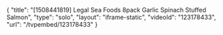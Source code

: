 {
    "title": "[1508441819] Legal Sea Foods 8pack Garlic Spinach Stuffed Salmon",
    "type": "solo",
    "layout": "iframe-static",
    "videoId": "123178433",
    "url": "\/tvpembed\/123178433"
}